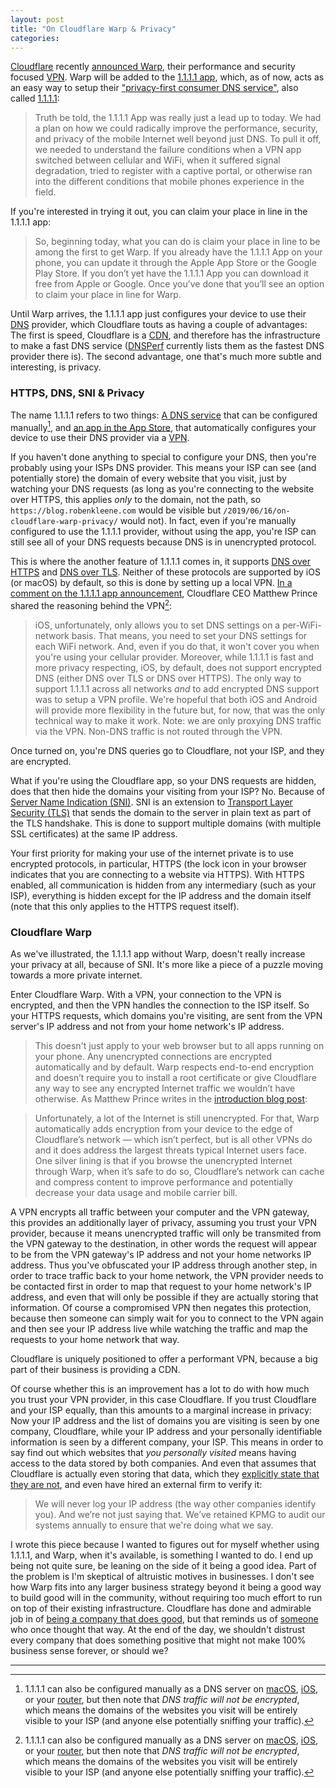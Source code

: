 ```yaml
---
layout: post
title: "On Cloudflare Warp & Privacy"
categories: 
---
```


[Cloudflare](https://www.cloudflare.com/) recently [announced Warp](https://blog.cloudflare.com/1111-warp-better-vpn/), their performance and security focused [VPN](https://en.wikipedia.org/wiki/Virtual_private_network). Warp will be added to the [1.1.1.1 app](https://1.1.1.1/), which, as of now, acts as an easy way to setup their ["privacy-first consumer DNS service"](https://blog.cloudflare.com/announcing-1111/), also called [1.1.1.1](https://1.1.1.1/dns/):

> Truth be told, the 1.1.1.1 App was really just a lead up to today. We had a plan on how we could radically improve the performance, security, and privacy of the mobile Internet well beyond just DNS. To pull it off, we needed to understand the failure conditions when a VPN app switched between cellular and WiFi, when it suffered signal degradation, tried to register with a captive portal, or otherwise ran into the different conditions that mobile phones experience in the field.

If you're interested in trying it out, you can claim your place in line in the 1.1.1.1 app:

> So, beginning today, what you can do is claim your place in line to be among the first to get Warp. If you already have the 1.1.1.1 App on your phone, you can update it through the Apple App Store or the Google Play Store. If you don’t yet have the 1.1.1.1 App you can download it free from Apple or Google. Once you’ve done that you’ll see an option to claim your place in line for Warp.

Until Warp arrives, the 1.1.1.1 app just configures your device to use their [DNS](https://en.wikipedia.org/wiki/Domain_Name_System) provider, which Cloudflare touts as having a couple of advantages: The first is speed, Cloudflare is a [CDN](https://en.wikipedia.org/wiki/Content_delivery_network), and therefore has the infrastructure to make a fast DNS service ([DNSPerf](https://www.dnsperf.com/#!dns-resolvers) currently lists them as the fastest DNS provider there is). The second advantage, one that's much more subtle and interesting, is privacy.

### HTTPS, DNS, SNI & Privacy

The name 1.1.1.1 refers to two things: [A DNS service](https://1.1.1.1/dns/) that can be configured manually[^manualconfiguration], and [an app in the App Store](https://1.1.1.1), that automatically configures your device to use their DNS provider via a [VPN](https://en.wikipedia.org/wiki/Virtual_private_network).

If you haven't done anything to special to configure your DNS, then you're probably using your ISPs DNS provider. This means your ISP can see (and potentially store) the domain of every website that you visit, just by watching your DNS requests (as long as you're connecting to the website over HTTPS, this applies *only* to the domain, not the path, so `https://blog.robenkleene.com` would be visible but `/2019/06/16/on-cloudflare-warp-privacy/` would not). In fact, even if you're manually configured to use the 1.1.1.1 provider, without using the app, you're ISP can still see all of your DNS requests because DNS is in unencrypted protocol.

This is where the another feature of 1.1.1.1 comes in, it supports [DNS over HTTPS](https://en.wikipedia.org/wiki/DNS_over_HTTPS) and [DNS over TLS](https://en.wikipedia.org/wiki/DNS_over_TLS). Neither of these protocols are supported by iOS (or macOS) by default, so this is done by setting up a local VPN. [In a comment on the 1.1.1.1 app announcement](https://blog.cloudflare.com/1-thing-you-can-do-to-make-your-internet-safer-and-faster/#comment-4190526220), Cloudflare CEO Matthew Prince shared the reasoning behind the VPN[^manualconfiguration]:

> iOS, unfortunately, only allows you to set DNS settings on a per-WiFi-network basis. That means, you need to set your DNS settings for each WiFi network. And, even if you do that, it won't cover you when you're using your cellular provider. Moreover, while 1.1.1.1 is fast and more privacy respecting, iOS, by default, does not support encrypted DNS (either DNS over TLS or DNS over HTTPS). The only way to support 1.1.1.1 across all networks *and* to add encrypted DNS support was to setup a VPN profile. We're hopeful that both iOS and Android will provide more flexibility in the future but, for now, that was the only technical way to make it work. Note: we are only proxying DNS traffic via the VPN. Non-DNS traffic is not routed through the VPN.

Once turned on, you're DNS queries go to Cloudflare, not your ISP, and they are encrypted.

What if you're using the Cloudflare app, so your DNS requests are hidden, does that then hide the domains your visiting from your ISP? No. Because of [Server Name Indication (SNI)](https://en.wikipedia.org/wiki/Server_Name_Indication). SNI is an extension to [Transport Layer Security (TLS)](https://en.wikipedia.org/wiki/Transport_Layer_Security) that sends the domain to the server in plain text as part of the TLS handshake. This is done to support multiple domains (with multiple SSL certificates) at the same IP address.

Your first priority for making your use of the internet private is to use encrypted protocols, in particular, HTTPS (the lock icon in your browser indicates that you are connecting to a website via HTTPS). With HTTPS enabled, all communication is hidden from any intermediary (such as your ISP), everything is hidden except for the IP address and the domain itself (note that this only applies to the HTTPS request itself).

### Cloudflare Warp

As we've illustrated, the 1.1.1.1 app without Warp, doesn't really increase your privacy at all, because of SNI. It's more like a piece of a puzzle moving towards a more private internet.

Enter Cloudflare Warp. With a VPN, your connection to the VPN is encrypted, and then the VPN handles the connection to the ISP itself. So your HTTPS requests, which domains you're visiting, are sent from the VPN server's IP address and not from your home network's IP address. 

> This doesn't just apply to your web browser but to all apps running on your phone. Any unencrypted connections are encrypted automatically and by default. Warp respects end-to-end encryption and doesn’t require you to install a root certificate or give Cloudflare any way to see any encrypted Internet traffic we wouldn’t have otherwise. As Matthew Prince writes in the [introduction blog post](https://blog.cloudflare.com/1111-warp-better-vpn/):

> Unfortunately, a lot of the Internet is still unencrypted. For that, Warp automatically adds encryption from your device to the edge of Cloudflare’s network — which isn’t perfect, but is all other VPNs do and it does address the largest threats typical Internet users face. One silver lining is that if you browse the unencrypted Internet through Warp, when it’s safe to do so, Cloudflare’s network can cache and compress content to improve performance and potentially decrease your data usage and mobile carrier bill.

A VPN encrypts all traffic between your computer and the VPN gateway, this provides an additionally layer of privacy, assuming you trust your VPN provider, because it means unencrypted traffic will only be transmited from the VPN gateway to the destination, in other words the request will appear to be from the VPN gateway's IP address and not your home networks IP address. Thus you've obfuscated your IP address through another step, in order to trace traffic back to your home network, the VPN provider needs to be contacted first in order to map that request to your home network's IP address, and even that will only be possible if they are actually storing that information. Of course a compromised VPN then negates this protection, because then someone can simply wait for you to connect to the VPN again and then see your IP address live while watching the traffic and map the requests to your home network that way.

Cloudflare is uniquely positioned to offer a performant VPN, because a big part of their business is providing a CDN.

Of course whether this is an improvement has a lot to do with how much you trust your VPN provider, in this case Cloudflare. If you trust Cloudflare and your ISP equally, than this amounts to a marginal increase in privacy: Now your IP address and the list of domains you are visiting is seen by one company, Cloudflare, while your IP address and your personally identifiable information is seen by a different company, your ISP. This means in order to say find out which websites that *you personally visited* means having access to the data stored by both companies. And even that assumes that Cloudflare is actually even storing that data, which they [explicitly state that they are not](https://1.1.1.1/dns/), and even have hired an external firm to verify it:

> We will never log your IP address (the way other companies identify you). And we’re not just saying that. We’ve retained KPMG to audit our systems annually to ensure that we're doing what we say.

I wrote this piece because I wanted to figures out for myself whether using 1.1.1.1, and Warp, when it's available, is something I wanted to do. I end up being not quite sure, be leaning on the side of it being a good idea. Part of the problem is I'm skeptical of altruistic motives in businesses. I don't see how Warp fits into any larger business strategy beyond it being a good way to build good will in the community, without requiring too much effort to run on top of their existing infrastructure. Cloudflare has done and admirable job in of [being a company that does good](https://www.cloudflare.com/galileo/), but that reminds us of [someone](https://www.google.com) who once thought that way. At the end of the day, we shouldn't distrust every company that does something positive that might not make 100% business sense forever, or should we?

* * *

[^manualconfiguration]: 1.1.1.1 can also be configured manually as a DNS server on [macOS](https://developers.cloudflare.com/1.1.1.1/setting-up-1.1.1.1/mac/), [iOS](https://developers.cloudflare.com/1.1.1.1/setting-up-1.1.1.1/iphone/), or your [router](https://developers.cloudflare.com/1.1.1.1/setting-up-1.1.1.1/router/), but then note that *DNS traffic will not be encrypted*, which means the domains of the websites you visit will be entirely visible to your ISP (and anyone else potentially sniffing your traffic).